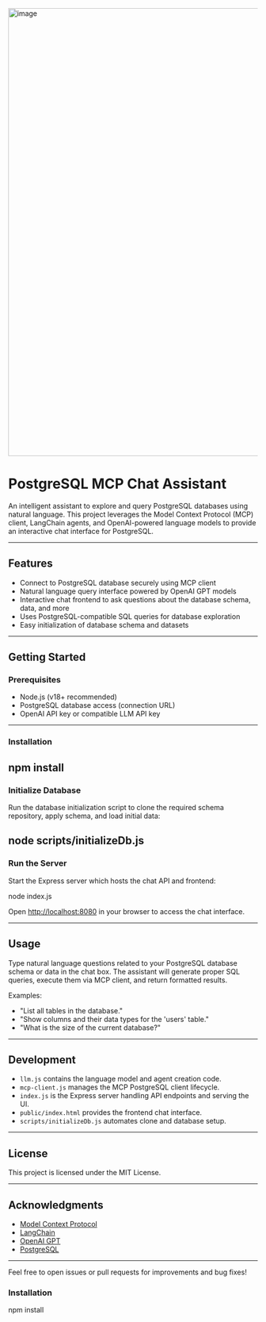 <img width="1917" height="903" alt="image" src="https://github.com/user-attachments/assets/a3164edf-cd40-486c-ab84-ae6b57c18ce0" />


# PostgreSQL MCP Chat Assistant

An intelligent assistant to explore and query PostgreSQL databases using natural language. This project leverages the Model Context Protocol (MCP) client, LangChain agents, and OpenAI-powered language models to provide an interactive chat interface for PostgreSQL.

---

## Features

- Connect to PostgreSQL database securely using MCP client
- Natural language query interface powered by OpenAI GPT models
- Interactive chat frontend to ask questions about the database schema, data, and more
- Uses PostgreSQL-compatible SQL queries for database exploration
- Easy initialization of database schema and datasets


---

## Getting Started

### Prerequisites

- Node.js (v18+ recommended)
- PostgreSQL database access (connection URL)
- OpenAI API key or compatible LLM API key

---

### Installation

npm install
---
### Initialize Database

Run the database initialization script to clone the required schema repository, apply schema, and load initial data:

node scripts/initializeDb.js
---

### Run the Server

Start the Express server which hosts the chat API and frontend:

node index.js

Open [http://localhost:8080](http://localhost:8080) in your browser to access the chat interface.

---

## Usage

Type natural language questions related to your PostgreSQL database schema or data in the chat box. The assistant will generate proper SQL queries, execute them via MCP client, and return formatted results.

Examples:

- "List all tables in the database."
- "Show columns and their data types for the 'users' table."
- "What is the size of the current database?"

---

## Development

- `llm.js` contains the language model and agent creation code.
- `mcp-client.js` manages the MCP PostgreSQL client lifecycle.
- `index.js` is the Express server handling API endpoints and serving the UI.
- `public/index.html` provides the frontend chat interface.
- `scripts/initializeDb.js` automates clone and database setup.

---

## License

This project is licensed under the MIT License.

---

## Acknowledgments

- [Model Context Protocol](https://modelcontextprotocol.com/)
- [LangChain](https://langchain.com/)
- [OpenAI GPT](https://openai.com/)
- [PostgreSQL](https://www.postgresql.org/)

---

Feel free to open issues or pull requests for improvements and bug fixes!

### Installation

npm install
